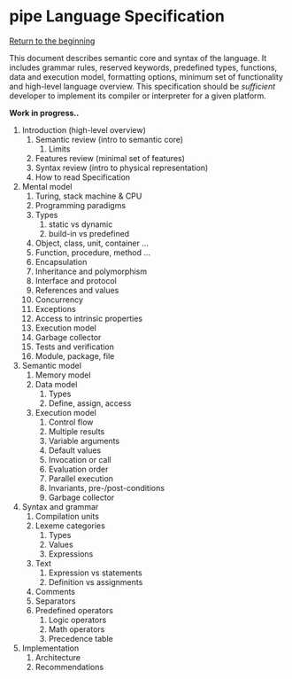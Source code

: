 # pipe Language Specification
[Return to the beginning](/README.md#get-started)

This document describes semantic core and syntax of the language. It includes grammar rules, reserved keywords, predefined types, functions, data and execution model, formatting options, minimum set of functionality and high-level language overview. This specification should be *sufficient* developer to implement its compiler or interpreter for a given platform. 

**Work in progress..**

1. Introduction (high-level overview)
   1. Semantic review (intro to semantic core)
      1. Limits
   2. Features review (minimal set of features)
   3. Syntax review (intro to physical representation)
   4. How to read Specification
2. Mental model 
   1. Turing, stack machine & CPU
   2. Programming paradigms
   3. Types
      1. static vs dynamic
      2. build-in vs predefined
   4. Object, class, unit, container ...
   5. Function, procedure, method ...
   6. Encapsulation
   7. Inheritance and polymorphism
   8. Interface and protocol
   9.  References and values
   10. Concurrency 
   11. Exceptions
   12. Access to intrinsic properties
   13. Execution model
   14. Garbage collector
   15. Tests and verification
   16. Module, package, file
3. Semantic model
   1. Memory model
   2. Data model
      1. Types
      2. Define, assign, access
   3. Execution model
      1. Control flow
      2. Multiple results
      3. Variable arguments
      4. Default values
      5. Invocation or call
      6. Evaluation order
      7. Parallel execution
      8. Invariants, pre-/post-conditions
      9. Garbage collector
4. Syntax and grammar
   1. Compilation units
   2. Lexeme categories
      1. Types
      2. Values
      3. Expressions
   3. Text
      1. Expression vs statements
      2. Definition vs assignments
   4. Comments
   5. Separators
   6. Predefined operators
      1. Logic operators
      2. Math operators
      3. Precedence table
5. Implementation
   1. Architecture 
   2. Recommendations
